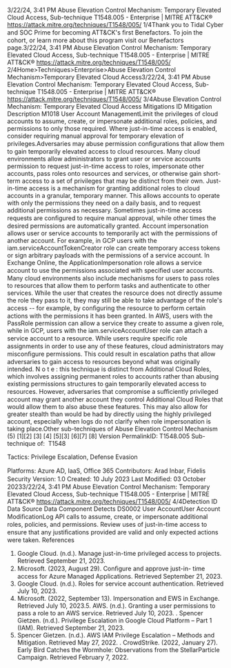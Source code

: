3/22/24, 3:41 PM Abuse Elevation Control Mechanism: Temporary Elevated Cloud Access, Sub-technique T1548.005 - Enterprise | MITRE ATT&CK®
https://attack.mitre.org/techniques/T1548/005/ 1/4Thank you to Tidal Cyber and SOC Prime for becoming ATT&CK's ﬁrst Benefactors. To join the cohort, or learn more about this program visit our
Benefactors page.3/22/24, 3:41 PM Abuse Elevation Control Mechanism: Temporary Elevated Cloud Access, Sub-technique T1548.005 - Enterprise | MITRE ATT&CK®
https://attack.mitre.org/techniques/T1548/005/ 2/4Home>Techniques>Enterprise>Abuse Elevation Control Mechanism>Temporary Elevated Cloud Access3/22/24, 3:41 PM Abuse Elevation Control Mechanism: Temporary Elevated Cloud Access, Sub-technique T1548.005 - Enterprise | MITRE ATT&CK®
https://attack.mitre.org/techniques/T1548/005/ 3/4Abuse Elevation Control Mechanism: Temporary
Elevated Cloud Access
Mitigations
ID Mitigation Description
M1018 User Account
ManagementLimit the privileges of cloud accounts to assume, create, or impersonate additional roles, policies, and
permissions to only those required. Where just-in-time access is enabled, consider requiring manual
approval for temporary elevation of privileges.Adversaries may abuse permission conﬁgurations that allow them to gain temporarily elevated access to cloud resources. Many cloud
environments allow administrators to grant user or service accounts permission to request just-in-time access to roles, impersonate other
accounts, pass roles onto resources and services, or otherwise gain short-term access to a set of privileges that may be distinct from their
own.
Just-in-time access is a mechanism for granting additional roles to cloud accounts in a granular, temporary manner. This allows accounts to
operate with only the permissions they need on a daily basis, and to request additional permissions as necessary. Sometimes just-in-time
access requests are conﬁgured to require manual approval, while other times the desired permissions are automatically granted.
Account impersonation allows user or service accounts to temporarily act with the permissions of another account. For example, in GCP
users with the iam.serviceAccountTokenCreator role can create temporary access tokens or sign arbitrary payloads with the permissions
of a service account. In Exchange Online, the ApplicationImpersonation role allows a service account to use the permissions
associated with speciﬁed user accounts.
Many cloud environments also include mechanisms for users to pass roles to resources that allow them to perform tasks and authenticate
to other services. While the user that creates the resource does not directly assume the role they pass to it, they may still be able to take
advantage of the role's access -- for example, by conﬁguring the resource to perform certain actions with the permissions it has been
granted. In AWS, users with the PassRole permission can allow a service they create to assume a given role, while in GCP, users with the
iam.serviceAccountUser role can attach a service account to a resource.
While users require speciﬁc role assignments in order to use any of these features, cloud administrators may misconﬁgure permissions. This
could result in escalation paths that allow adversaries to gain access to resources beyond what was originally intended.
N o t e : this technique is distinct from Additional Cloud Roles, which involves assigning permanent roles to accounts rather than abusing
existing permissions structures to gain temporarily elevated access to resources. However, adversaries that compromise a suﬃciently
privileged account may grant another account they control Additional Cloud Roles that would allow them to also abuse these features. This
may also allow for greater stealth than would be had by directly using the highly privileged account, especially when logs do not clarify when
role impersonation is taking place.Other sub-techniques of Abuse Elevation Control Mechanism (5)
[1][2]
[3]
[4]
[5][3]
[6][7]
[8]
Version PermalinkID: T1548.005
Sub-technique of:  T1548

Tactics: Privilege Escalation, Defense Evasion

Platforms: Azure AD, IaaS, Oﬃce 365
Contributors: Arad Inbar, Fidelis Security
Version: 1.0
Created: 10 July 2023
Last Modiﬁed: 03 October 20233/22/24, 3:41 PM Abuse Elevation Control Mechanism: Temporary Elevated Cloud Access, Sub-technique T1548.005 - Enterprise | MITRE ATT&CK®
https://attack.mitre.org/techniques/T1548/005/ 4/4Detection
ID Data Source Data Component Detects
DS0002 User AccountUser Account
ModiﬁcationLog API calls to assume, create, or impersonate additional roles, policies, and
permissions. Review uses of just-in-time access to ensure that any justiﬁcations
provided are valid and only expected actions were taken.
References
1. Google Cloud. (n.d.). Manage just-in-time privileged access to
projects. Retrieved September 21, 2023.
2. Microsoft. (2023, August 29). Conﬁgure and approve just-in-
time access for Azure Managed Applications. Retrieved
September 21, 2023.
3. Google Cloud. (n.d.). Roles for service account authentication.
Retrieved July 10, 2023.
4. Microsoft. (2022, September 13). Impersonation and EWS in
Exchange. Retrieved July 10, 2023.5. AWS. (n.d.). Granting a user permissions to pass a role to an
AWS service. Retrieved July 10, 2023.
. Spencer Gietzen. (n.d.). Privilege Escalation in Google Cloud
Platform – Part 1 (IAM). Retrieved September 21, 2023.
7. Spencer Gietzen. (n.d.). AWS IAM Privilege Escalation –
Methods and Mitigation. Retrieved May 27, 2022.
. CrowdStrike. (2022, January 27). Early Bird Catches the
Wormhole: Observations from the StellarParticle Campaign.
Retrieved February 7, 2022.
